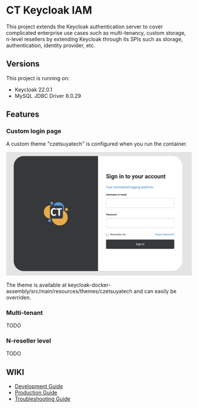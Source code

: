 # CT Keycloak IAM

This project extends the Keycloak authentication server to cover complicated enterprise use cases such as
multi-tenancy, custom storage, n-level resellers by extending Keycloak through its SPIs such as storage,
authentication, identity provider, etc.

## Versions

This project is running on:

- Keycloak 22.0.1
- MySQL JDBC Driver 8.0.29

## Features

### Custom login page

A custom theme "czetsuyatech" is configured when you run the container.

![Login Page](docs/img/login-page.png)

The theme is available at keycloak-docker-assembly/src/main/resources/themes/czetsuyatech and can easily be overriden.


### Multi-tenant

TODO

### N-reseller level

TODO

## WIKI

- [Development Guide](docs/development.md)
- [Production Guide](docs/production.md)
- [Troubleshooting Guide](docs/troubleshooting-guide.md)

